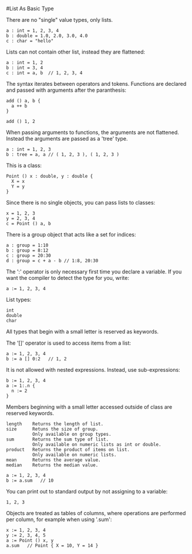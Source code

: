 #List As Basic Type

There are no "single" value types, only lists.

    a : int = 1, 2, 3, 4
    b : double = 1.0, 2.0, 3.0, 4.0
    c : char = "hello"

Lists can not contain other list, instead they are flattened:

    a : int = 1, 2
    b : int = 3, 4
    c : int = a, b  // 1, 2, 3, 4
    
The syntax iterates between operators and tokens.
Functions are declared and passed with arguments after the paranthesis:
    
    add () a, b {
      a ++ b
    }
    
    add () 1, 2
    
When passing arguments to functions, the arguments are not flattened.
Instead the arguments are passed as a 'tree' type.

    a : int = 1, 2, 3
    b : tree = a, a // ( 1, 2, 3 ), ( 1, 2, 3 )

This is a class:

    Point () x : double, y : double {
      X = x
      Y = y
    }

Since there is no single objects, you can pass lists to classes:

    x = 1, 2, 3
    y = 2, 3, 4
    c = Point () a, b
    
There is a group object that acts like a set for indices:

    a : group = 1:10
    b : group = 8:12
    c : group = 20:30
    d : group = c + a - b // 1:8, 20:30
    
The ':' operator is only necessary first time you declare a variable.
If you want the compiler to detect the type for you, write:

    a := 1, 2, 3, 4
   
List types:

    int
    double
    char
    
All types that begin with a small letter is reserved as keywords.

The '[]' operator is used to access items from a list:

    a := 1, 2, 3, 4
    b := a [] 0:2   // 1, 2
    
It is not allowed with nested expressions.
Instead, use sub-expressions:

    b := 1, 2, 3, 4
    a := 1:.n {
      n := 2
    }
    
Members beginning with a small letter accessed outside of class
are reserved keywords.

    length    Returns the length of list.
    size      Retuns the size of group.
              Only available on group types.
    sum       Returns the sum type of list.
              Only available on numeric lists as int or double.
    product   Returns the product of items on list.
              Only available on numeric lists.
    mean      Returns the average value.
    median    Returns the median value.
    
    a := 1, 2, 3, 4
    b := a.sum   // 10
    
You can print out to standard output by not assigning to a variable:

    1, 2, 3
    
Objects are treated as tables of columns,
where operations are performed per column,
for example when using '.sum':

    x := 1, 2, 3, 4
    y := 2, 3, 4, 5
    a := Point () x, y
    a.sum   // Point { X = 10, Y = 14 }
    
